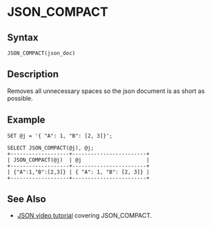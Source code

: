 
# JSON_COMPACT

## Syntax


```
JSON_COMPACT(json_doc)
```


## Description


Removes all unnecessary spaces so the json document is as short as possible.


## Example


```
SET @j = '{ "A": 1, "B": [2, 3]}';

SELECT JSON_COMPACT(@j), @j;
+-------------------+------------------------+
| JSON_COMPACT(@j)  | @j                     |
+-------------------+------------------------+
| {"A":1,"B":[2,3]} | { "A": 1, "B": [2, 3]} |
+-------------------+------------------------+
```

## See Also


* [JSON video tutorial](https://www.youtube.com/watch?v=sLE7jPETp8g) covering JSON_COMPACT.

